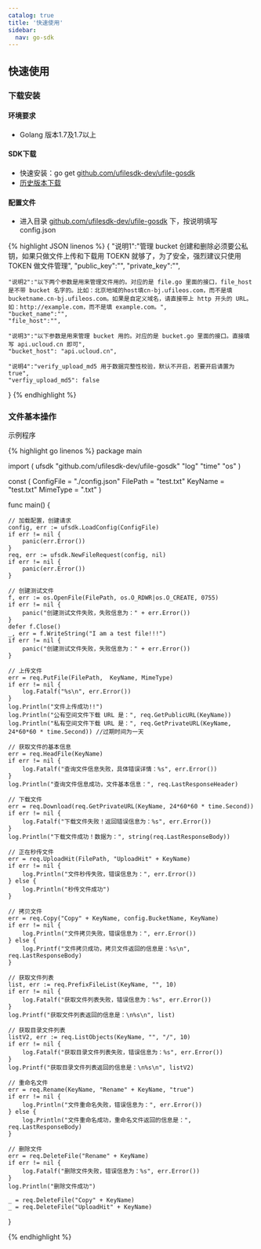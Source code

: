 ```yaml
---
catalog: true  
title: '快速使用'
sidebar:
  nav: go-sdk
---
```

## 快速使用

### 下载安装

#### 环境要求

- Golang 版本1.7及1.7以上

#### SDK下载

- 快速安装：go get [github.com/ufilesdk-dev/ufile-gosdk](http://github.com/ufilesdk-dev/ufile-gosdk)
- [历史版本下载](https://github.com/ufilesdk-dev/ufile-gosdk/releases)

#### 配置文件

- 进入目录 [github.com/ufilesdk-dev/ufile-gosdk](http://github.com/ufilesdk-dev/ufile-gosdk) 下，按说明填写 config.json

<div class="copyable" markdown="1">

{% highlight JSON linenos %}
{
    "说明1":"管理 bucket 创建和删除必须要公私钥，如果只做文件上传和下载用 TOEKN 就够了，为了安全，强烈建议只使用 TOKEN 做文件管理",
    "public_key":"",
    "private_key":"",

    "说明2":"以下两个参数是用来管理文件用的。对应的是 file.go 里面的接口，file_host 是不带 bucket 名字的。比如：北京地域的host填cn-bj.ufileos.com，而不是填 bucketname.cn-bj.ufileos.com。如果是自定义域名，请直接带上 http 开头的 URL。如：http://example.com，而不是填 example.com。",
    "bucket_name":"",
    "file_host":"",

    "说明3":"以下参数是用来管理 bucket 用的。对应的是 bucket.go 里面的接口。直接填写 api.ucloud.cn 即可",
    "bucket_host": "api.ucloud.cn",

    "说明4":"verify_upload_md5 用于数据完整性校验，默认不开启，若要开启请置为true",
    "verfiy_upload_md5": false
}
{% endhighlight %}

</div>

### 文件基本操作

示例程序

<div class="copyable" markdown="1">

{% highlight go linenos %}
package main

import (
	ufsdk "github.com/ufilesdk-dev/ufile-gosdk"
	"log"
	"time"
	"os"
)

const (
	ConfigFile = "./config.json"
	FilePath = "test.txt"
	KeyName = "test.txt"
	MimeType = ".txt"
)

func main() {

	// 加载配置，创建请求
	config, err := ufsdk.LoadConfig(ConfigFile)
	if err != nil {
		panic(err.Error())
	}
	req, err := ufsdk.NewFileRequest(config, nil)
	if err != nil {
		panic(err.Error())
	}

	// 创建测试文件
	f, err := os.OpenFile(FilePath, os.O_RDWR|os.O_CREATE, 0755)
	if err != nil {
		panic("创建测试文件失败，失败信息为：" + err.Error())
	}
	defer f.Close()
	_, err = f.WriteString("I am a test file!!!")
	if err != nil {
		panic("创建测试文件失败，失败信息为：" + err.Error())
	}

	// 上传文件
	err = req.PutFile(FilePath,  KeyName, MimeType)
	if err != nil {
		log.Fatalf("%s\n", err.Error())
	}
	log.Println("文件上传成功!!")
	log.Println("公有空间文件下载 URL 是：", req.GetPublicURL(KeyName))
	log.Println("私有空间文件下载 URL 是：", req.GetPrivateURL(KeyName, 24*60*60 * time.Second)) //过期时间为一天

	// 获取文件的基本信息
	err = req.HeadFile(KeyName)
	if err != nil {
		log.Fatalf("查询文件信息失败，具体错误详情：%s", err.Error())
	}
	log.Println("查询文件信息成功，文件基本信息：", req.LastResponseHeader)

	// 下载文件
	err = req.Download(req.GetPrivateURL(KeyName, 24*60*60 * time.Second))
	if err != nil {
		log.Fatalf("下载文件失败！返回错误信息为：%s", err.Error())
	}
	log.Println("下载文件成功！数据为：", string(req.LastResponseBody))

	// 正在秒传文件
	err = req.UploadHit(FilePath, "UploadHit" + KeyName)
	if err != nil {
		log.Println("文件秒传失败，错误信息为：", err.Error())
	} else {
		log.Println("秒传文件成功")
	}

	// 拷贝文件
	err = req.Copy("Copy" + KeyName, config.BucketName, KeyName)
	if err != nil {
		log.Println("文件拷贝失败，错误信息为：", err.Error())
	} else {
		log.Printf("文件拷贝成功，拷贝文件返回的信息是：%s\n", req.LastResponseBody)
	}

	// 获取文件列表
	list, err := req.PrefixFileList(KeyName, "", 10)
	if err != nil {
		log.Fatalf("获取文件列表失败，错误信息为：%s", err.Error())
	}
	log.Printf("获取文件列表返回的信息是：\n%s\n", list)

	// 获取目录文件列表
	listV2, err := req.ListObjects(KeyName, "", "/", 10)
	if err != nil {
		log.Fatalf("获取目录文件列表失败，错误信息为：%s", err.Error())
	}
	log.Printf("获取目录文件列表返回的信息是：\n%s\n", listV2)

	// 重命名文件
	err = req.Rename(KeyName, "Rename" + KeyName, "true")
	if err != nil {
		log.Println("文件重命名失败，错误信息为：", err.Error())
	} else {
		log.Println("文件重命名成功，重命名文件返回的信息是：", req.LastResponseBody)
	}

	// 删除文件
	err = req.DeleteFile("Rename" + KeyName)
	if err != nil {
		log.Fatalf("删除文件失败，错误信息为：%s", err.Error())
	}
	log.Println("删除文件成功")

	_ = req.DeleteFile("Copy" + KeyName)
	_ = req.DeleteFile("UploadHit" + KeyName)
}

{% endhighlight %}
</div>